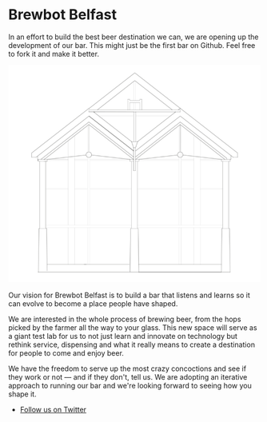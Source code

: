 # Brewbot Belfast

In an effort to build the best beer destination we can, we are opening up the development of our bar. This might just be the first bar on Github. Feel free to fork it and make it better.

![Brewbot Belfast Front Outline](brewbot-belfast-outline.png "Brewbot Belfast Front Outline")

Our vision for Brewbot Belfast is to build a bar that listens and learns so it can evolve to become a place people have shaped.

We are interested in the whole process of brewing beer, from the hops picked by the farmer all the way to your glass. This new space will serve as a giant test lab for us to not just learn and innovate on technology but rethink service, dispensing and what it really means to create a destination for people to come and enjoy beer.

We have the freedom to serve up the most crazy concoctions and see if they work or not — and if they don't, tell us. We are adopting an iterative approach to running our bar and we're looking forward to seeing how you shape it.

- [Follow us on Twitter](http://www.brewbotbelfast.com)